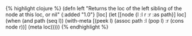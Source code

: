 {% highlight clojure %}
(defn left
  "Returns the loc of the left sibling of the node at this loc, or nil"
  {:added "1.0"}
  [loc]
    (let [[node {l :l r :r :as path}] loc]
      (when (and path (seq l))
        (with-meta [(peek l) (assoc path :l (pop l) :r (cons node r))] (meta loc)))))
{% endhighlight %}
